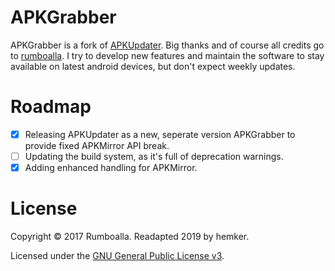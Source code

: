 # APKGrabber
APKGrabber is a fork of [APKUpdater](https://github.com/rumboalla/apkupdater). Big thanks and of course
all credits go to [rumboalla](https://github.com/rumboalla).
I try to develop new features and maintain the software to stay available on latest android devices,
but don't expect weekly updates.

# Roadmap
* [x] Releasing APKUpdater as a new, seperate version APKGrabber to provide fixed APKMirror API break.
* [ ] Updating the build system, as it's full of deprecation warnings.
* [x] Adding enhanced handling for APKMirror.

# License
Copyright &copy; 2017 Rumboalla.
Readapted 2019 by hemker.

Licensed under the [GNU General Public License v3](https://www.gnu.org/licenses/gpl-3.0.en.html).
